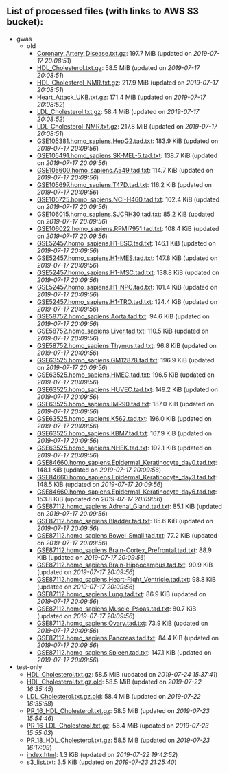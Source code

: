 List of processed files (with links to AWS S3 bucket):
----
  * gwas
    * old
      * [Coronary_Artery_Disease.txt.gz](https://cimr-d.s3.amazonaws.com/gwas/old/Coronary_Artery_Disease.txt.gz): 197.7 MiB (updated on *2019-07-17 20:08:51*)
      * [HDL_Cholesterol.txt.gz](https://cimr-d.s3.amazonaws.com/gwas/old/HDL_Cholesterol.txt.gz): 58.5 MiB (updated on *2019-07-17 20:08:51*)
      * [HDL_Cholesterol_NMR.txt.gz](https://cimr-d.s3.amazonaws.com/gwas/old/HDL_Cholesterol_NMR.txt.gz): 217.9 MiB (updated on *2019-07-17 20:08:51*)
      * [Heart_Attack_UKB.txt.gz](https://cimr-d.s3.amazonaws.com/gwas/old/Heart_Attack_UKB.txt.gz): 171.4 MiB (updated on *2019-07-17 20:08:52*)
      * [LDL_Cholesterol.txt.gz](https://cimr-d.s3.amazonaws.com/gwas/old/LDL_Cholesterol.txt.gz): 58.4 MiB (updated on *2019-07-17 20:08:52*)
      * [LDL_Cholesterol_NMR.txt.gz](https://cimr-d.s3.amazonaws.com/gwas/old/LDL_Cholesterol_NMR.txt.gz): 217.8 MiB (updated on *2019-07-17 20:08:51*)
      * [GSE105381.homo_sapiens.HepG2.tad.txt](https://cimr-d.s3.amazonaws.com/tad/old/GSE105381.homo_sapiens.HepG2.tad.txt): 183.9 KiB (updated on *2019-07-17 20:09:56*)
      * [GSE105491.homo_sapiens.SK-MEL-5.tad.txt](https://cimr-d.s3.amazonaws.com/tad/old/GSE105491.homo_sapiens.SK-MEL-5.tad.txt): 138.7 KiB (updated on *2019-07-17 20:09:56*)
      * [GSE105600.homo_sapiens.A549.tad.txt](https://cimr-d.s3.amazonaws.com/tad/old/GSE105600.homo_sapiens.A549.tad.txt): 114.7 KiB (updated on *2019-07-17 20:09:56*)
      * [GSE105697.homo_sapiens.T47D.tad.txt](https://cimr-d.s3.amazonaws.com/tad/old/GSE105697.homo_sapiens.T47D.tad.txt): 116.2 KiB (updated on *2019-07-17 20:09:56*)
      * [GSE105725.homo_sapiens.NCI-H460.tad.txt](https://cimr-d.s3.amazonaws.com/tad/old/GSE105725.homo_sapiens.NCI-H460.tad.txt): 102.4 KiB (updated on *2019-07-17 20:09:56*)
      * [GSE106015.homo_sapiens.SJCRH30.tad.txt](https://cimr-d.s3.amazonaws.com/tad/old/GSE106015.homo_sapiens.SJCRH30.tad.txt): 85.2 KiB (updated on *2019-07-17 20:09:56*)
      * [GSE106022.homo_sapiens.RPMI7951.tad.txt](https://cimr-d.s3.amazonaws.com/tad/old/GSE106022.homo_sapiens.RPMI7951.tad.txt): 108.4 KiB (updated on *2019-07-17 20:09:56*)
      * [GSE52457.homo_sapiens.H1-ESC.tad.txt](https://cimr-d.s3.amazonaws.com/tad/old/GSE52457.homo_sapiens.H1-ESC.tad.txt): 146.1 KiB (updated on *2019-07-17 20:09:56*)
      * [GSE52457.homo_sapiens.H1-MES.tad.txt](https://cimr-d.s3.amazonaws.com/tad/old/GSE52457.homo_sapiens.H1-MES.tad.txt): 147.8 KiB (updated on *2019-07-17 20:09:56*)
      * [GSE52457.homo_sapiens.H1-MSC.tad.txt](https://cimr-d.s3.amazonaws.com/tad/old/GSE52457.homo_sapiens.H1-MSC.tad.txt): 138.8 KiB (updated on *2019-07-17 20:09:56*)
      * [GSE52457.homo_sapiens.H1-NPC.tad.txt](https://cimr-d.s3.amazonaws.com/tad/old/GSE52457.homo_sapiens.H1-NPC.tad.txt): 101.4 KiB (updated on *2019-07-17 20:09:56*)
      * [GSE52457.homo_sapiens.H1-TRO.tad.txt](https://cimr-d.s3.amazonaws.com/tad/old/GSE52457.homo_sapiens.H1-TRO.tad.txt): 124.4 KiB (updated on *2019-07-17 20:09:56*)
      * [GSE58752.homo_sapiens.Aorta.tad.txt](https://cimr-d.s3.amazonaws.com/tad/old/GSE58752.homo_sapiens.Aorta.tad.txt): 94.6 KiB (updated on *2019-07-17 20:09:56*)
      * [GSE58752.homo_sapiens.Liver.tad.txt](https://cimr-d.s3.amazonaws.com/tad/old/GSE58752.homo_sapiens.Liver.tad.txt): 110.5 KiB (updated on *2019-07-17 20:09:56*)
      * [GSE58752.homo_sapiens.Thymus.tad.txt](https://cimr-d.s3.amazonaws.com/tad/old/GSE58752.homo_sapiens.Thymus.tad.txt): 96.8 KiB (updated on *2019-07-17 20:09:56*)
      * [GSE63525.homo_sapiens.GM12878.tad.txt](https://cimr-d.s3.amazonaws.com/tad/old/GSE63525.homo_sapiens.GM12878.tad.txt): 196.9 KiB (updated on *2019-07-17 20:09:56*)
      * [GSE63525.homo_sapiens.HMEC.tad.txt](https://cimr-d.s3.amazonaws.com/tad/old/GSE63525.homo_sapiens.HMEC.tad.txt): 196.5 KiB (updated on *2019-07-17 20:09:56*)
      * [GSE63525.homo_sapiens.HUVEC.tad.txt](https://cimr-d.s3.amazonaws.com/tad/old/GSE63525.homo_sapiens.HUVEC.tad.txt): 149.2 KiB (updated on *2019-07-17 20:09:56*)
      * [GSE63525.homo_sapiens.IMR90.tad.txt](https://cimr-d.s3.amazonaws.com/tad/old/GSE63525.homo_sapiens.IMR90.tad.txt): 187.0 KiB (updated on *2019-07-17 20:09:56*)
      * [GSE63525.homo_sapiens.K562.tad.txt](https://cimr-d.s3.amazonaws.com/tad/old/GSE63525.homo_sapiens.K562.tad.txt): 196.0 KiB (updated on *2019-07-17 20:09:56*)
      * [GSE63525.homo_sapiens.KBM7.tad.txt](https://cimr-d.s3.amazonaws.com/tad/old/GSE63525.homo_sapiens.KBM7.tad.txt): 167.9 KiB (updated on *2019-07-17 20:09:56*)
      * [GSE63525.homo_sapiens.NHEK.tad.txt](https://cimr-d.s3.amazonaws.com/tad/old/GSE63525.homo_sapiens.NHEK.tad.txt): 192.1 KiB (updated on *2019-07-17 20:09:56*)
      * [GSE84660.homo_sapiens.Epidermal_Keratinocyte_day0.tad.txt](https://cimr-d.s3.amazonaws.com/tad/old/GSE84660.homo_sapiens.Epidermal_Keratinocyte_day0.tad.txt): 148.1 KiB (updated on *2019-07-17 20:09:56*)
      * [GSE84660.homo_sapiens.Epidermal_Keratinocyte_day3.tad.txt](https://cimr-d.s3.amazonaws.com/tad/old/GSE84660.homo_sapiens.Epidermal_Keratinocyte_day3.tad.txt): 148.5 KiB (updated on *2019-07-17 20:09:56*)
      * [GSE84660.homo_sapiens.Epidermal_Keratinocyte_day6.tad.txt](https://cimr-d.s3.amazonaws.com/tad/old/GSE84660.homo_sapiens.Epidermal_Keratinocyte_day6.tad.txt): 153.8 KiB (updated on *2019-07-17 20:09:56*)
      * [GSE87112.homo_sapiens.Adrenal_Gland.tad.txt](https://cimr-d.s3.amazonaws.com/tad/old/GSE87112.homo_sapiens.Adrenal_Gland.tad.txt): 85.1 KiB (updated on *2019-07-17 20:09:56*)
      * [GSE87112.homo_sapiens.Bladder.tad.txt](https://cimr-d.s3.amazonaws.com/tad/old/GSE87112.homo_sapiens.Bladder.tad.txt): 85.6 KiB (updated on *2019-07-17 20:09:56*)
      * [GSE87112.homo_sapiens.Bowel_Small.tad.txt](https://cimr-d.s3.amazonaws.com/tad/old/GSE87112.homo_sapiens.Bowel_Small.tad.txt): 77.2 KiB (updated on *2019-07-17 20:09:56*)
      * [GSE87112.homo_sapiens.Brain-Cortex_Prefrontal.tad.txt](https://cimr-d.s3.amazonaws.com/tad/old/GSE87112.homo_sapiens.Brain-Cortex_Prefrontal.tad.txt): 88.9 KiB (updated on *2019-07-17 20:09:56*)
      * [GSE87112.homo_sapiens.Brain-Hippocampus.tad.txt](https://cimr-d.s3.amazonaws.com/tad/old/GSE87112.homo_sapiens.Brain-Hippocampus.tad.txt): 90.9 KiB (updated on *2019-07-17 20:09:56*)
      * [GSE87112.homo_sapiens.Heart-Right_Ventricle.tad.txt](https://cimr-d.s3.amazonaws.com/tad/old/GSE87112.homo_sapiens.Heart-Right_Ventricle.tad.txt): 98.8 KiB (updated on *2019-07-17 20:09:56*)
      * [GSE87112.homo_sapiens.Lung.tad.txt](https://cimr-d.s3.amazonaws.com/tad/old/GSE87112.homo_sapiens.Lung.tad.txt): 86.9 KiB (updated on *2019-07-17 20:09:56*)
      * [GSE87112.homo_sapiens.Muscle_Psoas.tad.txt](https://cimr-d.s3.amazonaws.com/tad/old/GSE87112.homo_sapiens.Muscle_Psoas.tad.txt): 80.7 KiB (updated on *2019-07-17 20:09:56*)
      * [GSE87112.homo_sapiens.Ovary.tad.txt](https://cimr-d.s3.amazonaws.com/tad/old/GSE87112.homo_sapiens.Ovary.tad.txt): 73.9 KiB (updated on *2019-07-17 20:09:56*)
      * [GSE87112.homo_sapiens.Pancreas.tad.txt](https://cimr-d.s3.amazonaws.com/tad/old/GSE87112.homo_sapiens.Pancreas.tad.txt): 84.4 KiB (updated on *2019-07-17 20:09:56*)
      * [GSE87112.homo_sapiens.Spleen.tad.txt](https://cimr-d.s3.amazonaws.com/tad/old/GSE87112.homo_sapiens.Spleen.tad.txt): 147.1 KiB (updated on *2019-07-17 20:09:56*)
  * test-only
      * [HDL_Cholesterol.txt.gz](https://cimr-d.s3.amazonaws.com/test-only/gwas/HDL_Cholesterol.txt.gz): 58.5 MiB (updated on *2019-07-24 15:37:41*)
      * [HDL_Cholesterol.txt.gz.old](https://cimr-d.s3.amazonaws.com/test-only/gwas/HDL_Cholesterol.txt.gz.old): 58.5 MiB (updated on *2019-07-22 16:35:45*)
      * [LDL_Cholesterol.txt.gz.old](https://cimr-d.s3.amazonaws.com/test-only/gwas/LDL_Cholesterol.txt.gz.old): 58.4 MiB (updated on *2019-07-22 16:35:58*)
      * [PR_16_HDL_Cholesterol.txt.gz](https://cimr-d.s3.amazonaws.com/test-only/gwas/PR_16_HDL_Cholesterol.txt.gz): 58.5 MiB (updated on *2019-07-23 15:54:46*)
      * [PR_16_LDL_Cholesterol.txt.gz](https://cimr-d.s3.amazonaws.com/test-only/gwas/PR_16_LDL_Cholesterol.txt.gz): 58.4 MiB (updated on *2019-07-23 15:55:03*)
      * [PR_18_HDL_Cholesterol.txt.gz](https://cimr-d.s3.amazonaws.com/test-only/gwas/PR_18_HDL_Cholesterol.txt.gz): 58.5 MiB (updated on *2019-07-23 16:17:09*)
    * [index.html](https://cimr-d.s3.amazonaws.com/test-only/index.html): 1.3 KiB (updated on *2019-07-22 19:42:52*)
    * [s3_list.txt](https://cimr-d.s3.amazonaws.com/test-only/s3_list.txt): 3.5 KiB (updated on *2019-07-23 21:25:40*)
